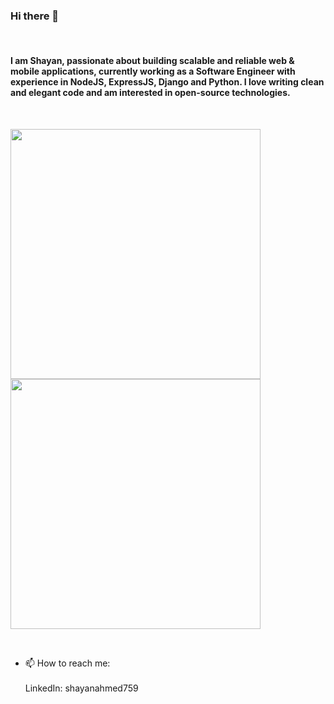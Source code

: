 ### Hi there 👋

 

#### I am Shayan, passionate about building scalable and reliable web & mobile applications, currently working as a Software Engineer with experience in NodeJS, ExpressJS, Django and Python. I love writing clean and elegant code and am interested in open-source technologies.

 

<img src="https://github-readme-stats.vercel.app/api?username=shayansiddiqui759&layout=compact&show_icons=true&theme=highcontrast" width="400">
<img src="https://github-readme-stats.vercel.app/api/top-langs?username=shayansiddiqui759&layout=compact&show_icons=true&theme=highcontrast" width="400">

 


- 📫 How to reach me: <br/> <br/>
LinkedIn: shayanahmed759
